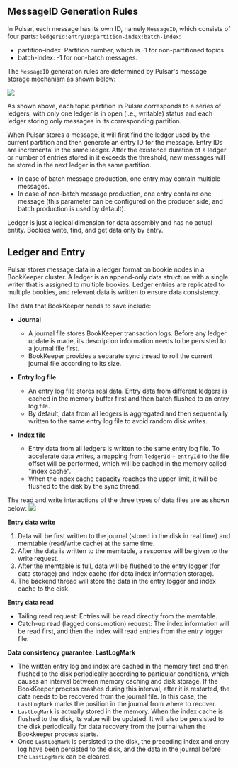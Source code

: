 ## MessageID Generation Rules

In Pulsar, each message has its own ID, namely `MessageID`, which consists of four parts: `ledgerId:entryID:partition-index:batch-index`:
- partition-index: Partition number, which is -1 for non-partitioned topics.
- batch-index: -1 for non-batch messages.


The `MessageID` generation rules are determined by Pulsar's message storage mechanism as shown below:

![](https://qcloudimg.tencent-cloud.cn/raw/5e661d3c299eebb4e83aac90333afaf2.svg)

As shown above, each topic partition in Pulsar corresponds to a series of ledgers, with only one ledger is in open (i.e., writable) status and each ledger storing only messages in its corresponding partition.

When Pulsar stores a message, it will first find the ledger used by the current partition and then generate an entry ID for the message. Entry IDs are incremental in the same ledger. After the existence duration of a ledger or number of entries stored in it exceeds the threshold, new messages will be stored in the next ledger in the same partition.

- In case of batch message production, one entry may contain multiple messages.
- In case of non-batch message production, one entry contains one message (this parameter can be configured on the producer side, and batch production is used by default).

Ledger is just a logical dimension for data assembly and has no actual entity. Bookies write, find, and get data only by entry.


## Ledger and Entry

Pulsar stores message data in a ledger format on bookie nodes in a BookKeeper cluster. A ledger is an append-only data structure with a single writer that is assigned to multiple bookies. Ledger entries are replicated to multiple bookies, and relevant data is written to ensure data consistency.

 The data that BookKeeper needs to save include:


- **Journal**
  - A journal file stores BookKeeper transaction logs. Before any ledger update is made, its description information needs to be persisted to a journal file first.
  - BookKeeper provides a separate sync thread to roll the current journal file according to its size.

- **Entry log file**
  - An entry log file stores real data. Entry data from different ledgers is cached in the memory buffer first and then batch flushed to an entry log file.
  - By default, data from all ledgers is aggregated and then sequentially written to the same entry log file to avoid random disk writes.

- **Index file**
  - Entry data from all ledgers is written to the same entry log file. To accelerate data writes, a mapping from `ledgerId` + `entryId` to the file offset will be performed, which will be cached in the memory called "index cache".
  - When the index cache capacity reaches the upper limit, it will be flushed to the disk by the sync thread.

The read and write interactions of the three types of data files are as shown below:
![](https://qcloudimg.tencent-cloud.cn/raw/99a271bcd895f6ba3526424f2dd710a4.svg)

**Entry data write**
1. Data will be first written to the journal (stored in the disk in real time) and memtable (read/write cache) at the same time.
2. After the data is written to the memtable, a response will be given to the write request.
3. After the memtable is full, data will be flushed to the entry logger (for data storage) and index cache (for data index information storage).
4. The backend thread will store the data in the entry logger and index cache to the disk.

**Entry data read**
- Tailing read request: Entries will be read directly from the memtable.
- Catch-up read (lagged consumption) request: The index information will be read first, and then the index will read entries from the entry logger file.

**Data consistency guarantee: LastLogMark**
- The written entry log and index are cached in the memory first and then flushed to the disk periodically according to particular conditions, which causes an interval between memory caching and disk storage. If the BookKeeper process crashes during this interval, after it is restarted, the data needs to be recovered from the journal file. In this case, the `LastLogMark` marks the position in the journal from where to recover.
- `LastLogMark` is actually stored in the memory. When the index cache is flushed to the disk, its value will be updated. It will also be persisted to the disk periodically for data recovery from the journal when the Bookkeeper process starts.
- Once `LastLogMark` is persisted to the disk, the preceding index and entry log have been persisted to the disk, and the data in the journal before the `LastLogMark` can be cleared.
